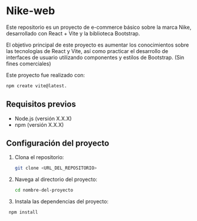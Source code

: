 # Nike-web

Este repositorio es un proyecto de e-commerce básico sobre la marca Nike, desarrollado con React + Vite y la biblioteca Bootstrap. 

El objetivo principal de este proyecto es aumentar los conocimientos sobre las tecnologías de React y Vite, así como practicar el desarrollo de interfaces de usuario utilizando componentes y estilos de Bootstrap. (Sin fines comerciales)

Este proyecto fue realizado con: 
   ```bash
   npm create vite@latest.
   ```
## Requisitos previos

- Node.js (versión X.X.X)
- npm (versión X.X.X)

## Configuración del proyecto

1. Clona el repositorio:
   ```bash
   git clone <URL_DEL_REPOSITORIO>
2. Navega al directorio del proyecto:
   ```bash
   cd nombre-del-proyecto
3. Instala las dependencias del proyecto:
  ```bash
   npm install
